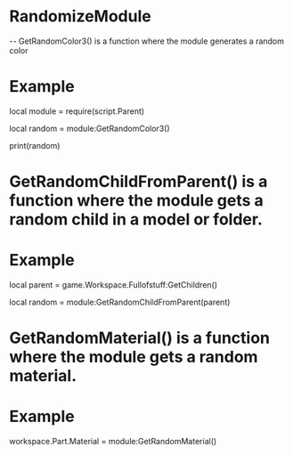 # RandomizeModule
-- GetRandomColor3() is a function where the module generates a random color

# Example

local module = require(script.Parent)

local random = module:GetRandomColor3()

print(random)

# GetRandomChildFromParent() is a function where the module gets a random child in a model or folder.

# Example

local parent = game.Workspace.Fullofstuff:GetChildren()

local random = module:GetRandomChildFromParent(parent)

# GetRandomMaterial() is a function where the module gets a random material.

# Example

workspace.Part.Material = module:GetRandomMaterial()
